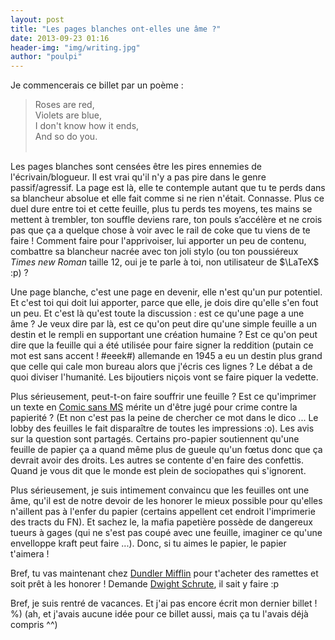 ```yaml
---
layout: post
title: "Les pages blanches ont-elles une âme ?"
date: 2013-09-23 01:16
header-img: "img/writing.jpg"
author: "poulpi"
---
```


Je commencerais ce billet par un poème :

> Roses are red,  
> Violets are blue,  
> I don't know how it ends,  
> And so do you.  
> &nbsp;

Les pages blanches sont censées être les pires ennemies de l'écrivain/blogueur. Il est vrai qu'il n'y a pas pire 
dans le genre passif/agressif. La page est là, elle te contemple autant que tu te perds dans sa blancheur absolue 
et elle fait comme si ne rien n'était. Connasse. Plus ce duel dure entre toi et cette feuille, plus tu perds tes 
moyens, tes mains se mettent à trembler, ton souffle deviens rare, ton pouls s’accélère et ne crois pas que ça a 
quelque chose à voir avec le rail de coke que tu viens de te faire ! Comment faire pour l'apprivoiser, lui apporter 
un peu de contenu, combattre sa blancheur nacrée avec ton joli stylo (ou ton poussiéreux *Times new Roman* taille 12, 
oui je te parle à toi, non utilisateur de $\LaTeX$ :p) ?

Une page blanche, c'est une page en devenir, elle n'est qu'un pur potentiel. Et c'est toi qui doit lui apporter, parce 
que elle, je dois dire qu'elle s'en fout un peu. Et c'est là qu'est toute la discussion : est ce qu'une page a une âme ? 
Je veux dire par là, est ce qu'on peut dire qu'une simple feuille a un destin et le rempli en supportant une création 
humaine ? Est ce qu'on peut dire que la feuille qui a été utilisée pour faire signer la reddition (putain ce mot est sans 
accent ! #eeek#) allemande en 1945 a eu un destin plus grand que celle qui cale mon bureau alors que j'écris ces lignes ? 
Le débat a de quoi diviser l'humanité. Les bijoutiers niçois vont se faire piquer la vedette.

Plus sérieusement, peut-t-on faire souffrir une feuille ? Est ce qu'imprimer un texte en [Comic sans MS](http://comicsansproject.tumblr.com/)
mérite un d'être jugé pour crime contre la papierité ? (Et non c'est pas la peine de chercher ce mot dans le dico ...
Le lobby des feuilles le fait disparaître de toutes les impressions :o). Les avis sur la question sont partagés. 
Certains pro-papier soutiennent qu'une feuille de papier ça a quand même plus de gueule qu'un fœtus donc que ça 
devrait avoir des droits. Les autres se contente d'en faire des confettis. Quand je vous dit que le monde est 
plein de sociopathes qui s'ignorent.

Plus sérieusement, je suis intimement convaincu que les feuilles ont une âme, qu'il est de notre devoir de les honorer 
le mieux possible pour qu'elles n'aillent pas à l'enfer du papier (certains appellent cet endroit l'imprimerie 
des tracts du FN). Et sachez le, la mafia papetière possède de dangereux tueurs à gages (qui ne s'est pas coupé 
avec une feuille, imaginer ce qu'une envelloppe kraft peut faire ...). Donc, si tu aimes le papier, le papier t'aimera !

Bref, tu vas maintenant chez [Dundler Mifflin](http://www.dundermifflin.com/) pour t'acheter des ramettes et soit prêt à 
les honorer ! Demande [Dwight Schrute](http://www.youtube.com/watch?v=uRohSjCxc-o), il sait y faire :p

Bref, je suis rentré de vacances. Et j'ai pas encore écrit mon dernier billet ! %) (ah, et j'avais aucune idée pour ce billet aussi, mais ça tu l'avais déjà compris ^^)